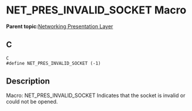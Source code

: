 # NET\_PRES\_INVALID\_SOCKET Macro

**Parent topic:**[Networking Presentation Layer](GUID-75470E5B-2289-4F94-AE85-2BB7DF4C4F07.md)

## C

```
C 
#define NET_PRES_INVALID_SOCKET (-1) 
```

## Description

Macro: NET\_PRES\_INVALID\_SOCKET Indicates that the socket is invalid or could not be opened.

